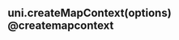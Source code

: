 ## uni.createMapContext(options) @createmapcontext

<!-- UTSAPIJSON.createMapContext.description -->

<!-- UTSAPIJSON.createMapContext.param -->

<!-- UTSAPIJSON.createMapContext.returnValue -->

<!-- UTSAPIJSON.createMapContext.compatibility -->

<!-- UTSAPIJSON.createMapContext.tutorial -->